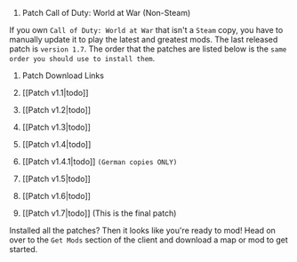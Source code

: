 1.  Patch Call of Duty: World at War (Non-Steam)

If you own `Call of Duty: World at War` that isn't a `Steam` copy, you have to manually update it to play the latest and greatest mods. The last released patch is `version 1.7`. The order that the patches are listed below is the `same order you should use to install them`.

1.  Patch Download Links

1.  [[Patch v1.1|todo]]
2.  [[Patch v1.2|todo]]
3.  [[Patch v1.3|todo]]
4.  [[Patch v1.4|todo]]
5.  [[Patch v1.4.1|todo]]  `(German copies ONLY)`
6.  [[Patch v1.5|todo]]
7.  [[Patch v1.6|todo]]
8.  [[Patch v1.7|todo]]
(This is the final patch)

Installed all the patches? Then it looks like you're ready to mod! Head on over to the `Get Mods` section of the client and download a map or mod to get started.